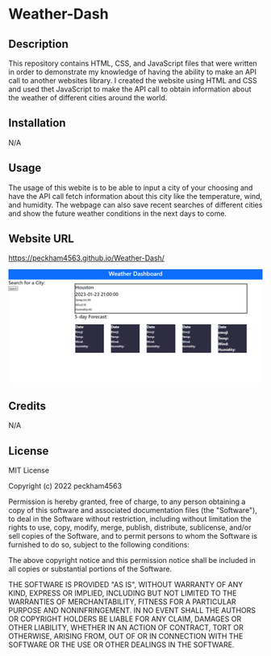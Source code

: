 ﻿# Weather-Dash
 
## Description
This repository contains HTML, CSS, and JavaScript files that were written in order to demonstrate my knowledge of having the ability to make an API call to another websites library. I created the website using HTML and CSS and used thet JavaScript to make the API call to obtain information about the weather of different cities around the world.

## Installation
N/A

## Usage

The usage of this webite is to be able to input a city of your choosing and have the API call fetch information about this city like the temperature, wind, and humidity. The webpage can also save recent searches of different cities and show the future weather conditions in the next days to come. 

## Website URL

https://peckham4563.github.io/Weather-Dash/

![Screenshot](/Assets/Weather-Screenshot.png "Webpage Screenshot")

## Credits

N/A

## License

MIT License

Copyright (c) 2022 peckham4563

Permission is hereby granted, free of charge, to any person obtaining a copy
of this software and associated documentation files (the "Software"), to deal
in the Software without restriction, including without limitation the rights
to use, copy, modify, merge, publish, distribute, sublicense, and/or sell
copies of the Software, and to permit persons to whom the Software is
furnished to do so, subject to the following conditions:

The above copyright notice and this permission notice shall be included in all
copies or substantial portions of the Software.

THE SOFTWARE IS PROVIDED "AS IS", WITHOUT WARRANTY OF ANY KIND, EXPRESS OR
IMPLIED, INCLUDING BUT NOT LIMITED TO THE WARRANTIES OF MERCHANTABILITY,
FITNESS FOR A PARTICULAR PURPOSE AND NONINFRINGEMENT. IN NO EVENT SHALL THE
AUTHORS OR COPYRIGHT HOLDERS BE LIABLE FOR ANY CLAIM, DAMAGES OR OTHER
LIABILITY, WHETHER IN AN ACTION OF CONTRACT, TORT OR OTHERWISE, ARISING FROM,
OUT OF OR IN CONNECTION WITH THE SOFTWARE OR THE USE OR OTHER DEALINGS IN THE
SOFTWARE.
